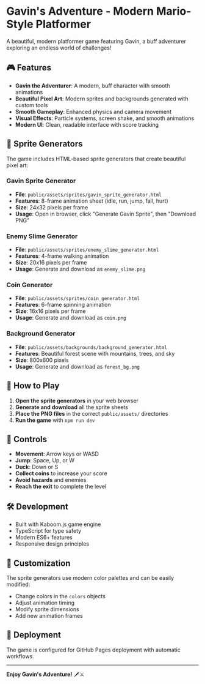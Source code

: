 # Gavin's Adventure - Modern Mario-Style Platformer

A beautiful, modern platformer game featuring Gavin, a buff adventurer exploring an endless world of challenges!

## 🎮 Features

- **Gavin the Adventurer**: A modern, buff character with smooth animations
- **Beautiful Pixel Art**: Modern sprites and backgrounds generated with custom tools
- **Smooth Gameplay**: Enhanced physics and camera movement
- **Visual Effects**: Particle systems, screen shake, and smooth animations
- **Modern UI**: Clean, readable interface with score tracking

## 🎨 Sprite Generators

The game includes HTML-based sprite generators that create beautiful pixel art:

### Gavin Sprite Generator
- **File**: `public/assets/sprites/gavin_sprite_generator.html`
- **Features**: 8-frame animation sheet (idle, run, jump, fall, hurt)
- **Size**: 24x32 pixels per frame
- **Usage**: Open in browser, click "Generate Gavin Sprite", then "Download PNG"

### Enemy Slime Generator
- **File**: `public/assets/sprites/enemy_slime_generator.html`
- **Features**: 4-frame walking animation
- **Size**: 20x16 pixels per frame
- **Usage**: Generate and download as `enemy_slime.png`

### Coin Generator
- **File**: `public/assets/sprites/coin_generator.html`
- **Features**: 6-frame spinning animation
- **Size**: 16x16 pixels per frame
- **Usage**: Generate and download as `coin.png`

### Background Generator
- **File**: `public/assets/backgrounds/background_generator.html`
- **Features**: Beautiful forest scene with mountains, trees, and sky
- **Size**: 800x600 pixels
- **Usage**: Generate and download as `forest_bg.png`

## 🚀 How to Play

1. **Open the sprite generators** in your web browser
2. **Generate and download** all the sprite sheets
3. **Place the PNG files** in the correct `public/assets/` directories
4. **Run the game** with `npm run dev`

## 🎯 Controls

- **Movement**: Arrow keys or WASD
- **Jump**: Space, Up, or W
- **Duck**: Down or S
- **Collect coins** to increase your score
- **Avoid hazards** and enemies
- **Reach the exit** to complete the level

## 🛠️ Development

- Built with Kaboom.js game engine
- TypeScript for type safety
- Modern ES6+ features
- Responsive design principles

## 🎨 Customization

The sprite generators use modern color palettes and can be easily modified:
- Change colors in the `colors` objects
- Adjust animation timing
- Modify sprite dimensions
- Add new animation frames

## 🚀 Deployment

The game is configured for GitHub Pages deployment with automatic workflows.

---

**Enjoy Gavin's Adventure!** 🗡️⚔️
